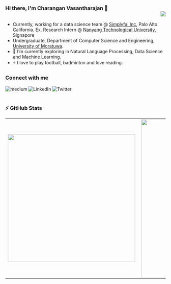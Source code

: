 ### Hi there, I'm Charangan Vasantharajan 👋 <div align = 'right'>![](https://komarev.com/ghpvc/?username=chaarangan&color=yellow)</div>

<!--
**charangan/charangan** is a ✨ _special_ ✨ repository because its `README.md` (this file) appears on your GitHub profile.-->

- Currently, working for a data science team @ [Simplyfai Inc](https://www.simplyfai.com), Palo Alto California. Ex. Research Intern @ [Nanyang Technological University](https://www.ntu.edu.sg), Signapore 
- Undergraduate, Department of Computer Science and Engineering, [University of Moratuwa](https://uom.lk).
- 🌱 I’m currently exploring in Natural Language Processing, Data Science and Machine Learning.
-  ⚡ I love to play football, badminton and love reading.

### Connect with me
[<img align="left" alt="medium" src="https://img.shields.io/badge/medium-%2312100E.svg?&style=for-the-badge&logo=medium&logoColor=white" />][blog]
[<img align="left" alt="LinkedIn" src="https://img.shields.io/badge/linkedin-%230077B5.svg?&style=for-the-badge&logo=linkedin&logoColor=white" />][linkedin]
[<img align="left" alt="Twitter" src="https://img.shields.io/badge/twitter-1DA1F2?style=for-the-badge&logo=twitter&logoColor=white" />][twitter]
<br />
<br />

### :zap: GitHub Stats

<center>
  <table>
    <tr>
        <td><img width="400px" align="left" src="https://raw.githubusercontent.com/username/github-stats/master/generated/overview.svg#gh-dark-mode-only" /></td>
        <td><img width="495px" align="left" src="https://raw.githubusercontent.com/username/github-stats/master/generated/languages.svg#gh-light-mode-only"/></td>
    </tr> 
  </table>
</center>


[blog]: https://charangan.medium.com/
[linkedin]: https://www.linkedin.com/in/charangan/
[twitter]: https://twitter.com/Chaarangan/
